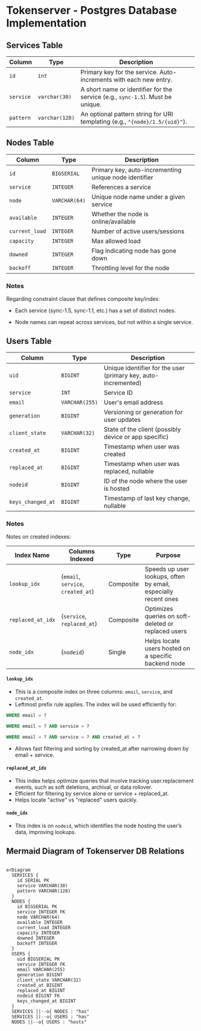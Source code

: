# Tokenserver - Postgres Database Implementation

## Services Table
| Column    | Type           | Description                                                                    |
| --------- | -------------- | ------------------------------------------------------------------------------ |
| `id`      | `int`          | Primary key for the service. Auto-increments with each new entry.              |
| `service` | `varchar(30)`  | A short name or identifier for the service (e.g., `sync-1.5`). Must be unique. |
| `pattern` | `varchar(128)` | An optional pattern string for URI templating (e.g., `"{node}/1.5/{uid}"`).    |

## Nodes Table
| Column          | Type          | Description                                                               |
| -------------- | ------------- | ------------------------------------------------------------------------- |
| `id`           | `BIGSERIAL`   | Primary key, auto-incrementing unique node identifier                     |
| `service`      | `INTEGER`     | References a service |
| `node`         | `VARCHAR(64)` | Unique node name under a given service                                    |
| `available`    | `INTEGER`     | Whether the node is online/available |
| `current_load` | `INTEGER`     | Number of active users/sessions|
| `capacity`     | `INTEGER`     | Max allowed load               |
| `downed`       | `INTEGER`     | Flag indicating node has gone down|
| `backoff`      | `INTEGER`     | Throttling level for the node  |
 
 ### Notes
 Regarding constraint clause that defines composite key/index:
 - Each service (sync-1.5, sync-1.1, etc.) has a set of distinct nodes.

- Node names can repeat across services, but not within a single service.

## Users Table
| Column        | Type           | Description                                                    |
| ----------------- | -------------- | -------------------------------------------------------------- |
| `uid`             | `BIGINT`       | Unique identifier for the user (primary key, auto-incremented) |
| `service`         | `INT`          | Service ID 
| `email`           | `VARCHAR(255)` | User's email address                                           |
| `generation`      | `BIGINT`       | Versioning or generation for user updates                      |
| `client_state`    | `VARCHAR(32)`  | State of the client (possibly device or app specific)          |
| `created_at`      | `BIGINT`       | Timestamp when user was created                                |
| `replaced_at`     | `BIGINT`       | Timestamp when user was replaced, nullable                     |
| `nodeid`          | `BIGINT`       | ID of the node where the user is hosted                        |
| `keys_changed_at` | `BIGINT`       | Timestamp of last key change, nullable                         |

### Notes
Notes on created indexes:

| Index Name        | Columns Indexed                    | Type      | Purpose                                                        |
| ----------------- | ---------------------------------- | --------- | -------------------------------------------------------------- |
| `lookup_idx`      | (`email`, `service`, `created_at`) | Composite | Speeds up user lookups, often by email, especially recent ones |
| `replaced_at_idx` | (`service`, `replaced_at`)         | Composite | Optimizes queries on soft-deleted or replaced users            |
| `node_idx`        | (`nodeid`)                         | Single    | Helps locate users hosted on a specific backend node           |


#### `lookup_idx`
- This is a composite index on three columns: `email`, `service`, and `created_at`.
- Leftmost prefix rule applies. The index will be used efficiently for:
```sql
WHERE email = ?

WHERE email = ? AND service = ?

WHERE email = ? AND service = ? AND created_at = ?
```
- Allows fast filtering and sorting by created_at after narrowing down by email + service.

#### `replaced_at_idx`
- This index helps optimize queries that involve tracking user.replacement events, such as soft deletions, archival, or data rollover.
- Efficient for filtering by service alone or service + replaced_at.
- Helps locate "active" vs "replaced" users quickly.

#### `node_idx`
- This index is on `nodeid`, which identifies the node hosting the user’s data, improving lookups.

## Mermaid Diagram of Tokenserver DB Relations

```mermaid

erDiagram
  SERVICES {
    id SERIAL PK
    service VARCHAR(30)
    pattern VARCHAR(128)
  }
  NODES {
    id BIGSERIAL PK
    service INTEGER FK 
    node VARCHAR(64)
    available INTEGER
    current_load INTEGER
    capacity INTEGER
    downed INTEGER
    backoff INTEGER
  }
  USERS {
    uid BIGSERIAL PK
    service INTEGER FK
    email VARCHAR(255)
    generation BIGINT
    client_state VARCHAR(32)
    created_at BIGINT
    replaced_at BIGINT
    nodeid BIGINT FK
    keys_changed_at BIGINT
  }
  SERVICES ||--o{ NODES : "has"
  SERVICES ||--o{ USERS : "has"
  NODES ||--o{ USERS : "hosts"
```